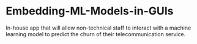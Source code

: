 # Embedding-ML-Models-in-GUIs
In-house app that will allow non-technical staff to interact with a machine learning model to predict the churn of their telecommunication service.
